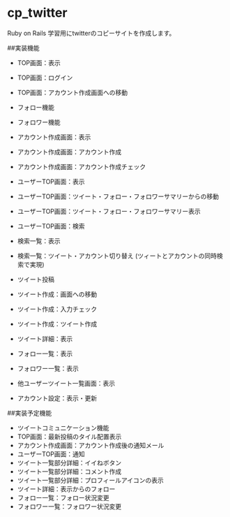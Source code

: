 # cp_twitter
Ruby on Rails 学習用にtwitterのコピーサイトを作成します。

##実装機能
* TOP画面：表示
* TOP画面：ログイン
* TOP画面：アカウント作成画面への移動


* フォロー機能
* フォロワー機能



* アカウント作成画面：表示
* アカウント作成画面：アカウント作成
* アカウント作成画面：アカウント作成チェック


* ユーザーTOP画面：表示
* ユーザーTOP画面：ツイート・フォロー・フォロワーサマリーからの移動
* ユーザーTOP画面：ツイート・フォロー・フォロワーサマリー表示
* ユーザーTOP画面：検索


* 検索一覧：表示
* 検索一覧：ツイート・アカウント切り替え (ツィートとアカウントの同時検索で実現)


* ツイート投稿
* ツイート作成：画面への移動
* ツイート作成：入力チェック
* ツイート作成：ツイート作成


* ツイート詳細：表示


* フォロー一覧：表示
* フォロワー一覧：表示


* 他ユーザーツイート一覧画面：表示


* アカウント設定：表示・更新

##実装予定機能
* ツイートコミュニケーション機能
* TOP画面：最新投稿のタイル配置表示
* アカウント作成画面：アカウント作成後の通知メール
* ユーザーTOP画面：通知
* ツイート一覧部分詳細：イイねボタン
* ツイート一覧部分詳細：コメント作成
* ツイート一覧部分詳細：プロフィールアイコンの表示
* ツイート詳細：表示からのフォロー
* フォロー一覧：フォロー状況変更
* フォロワー一覧：フォロワー状況変更
